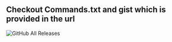 ## Checkout Commands.txt and gist which is provided in the url

![GitHub All Releases](https://img.shields.io/github/downloads/SaiAshish9/AdvancedGitConcepts/total?color=%2378c24a&logo=Github&style=flat-square)
